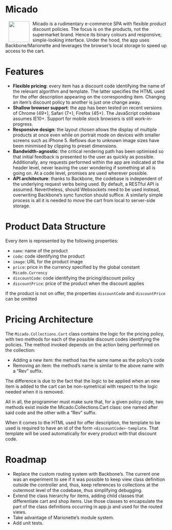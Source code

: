 # Micado

<img src="http://hqcasanova.github.io/micado/logo.png" width="65" height="65" align="left" hspace="10" vspace="1">

Micado is a rudimentary e-commerce SPA  with flexible product discount policies. The focus is on the products, not the supermarket brand. Hence its binary colours and responsive, simple-looking interface. Under the hood, the app uses Backbone/Marionette and leverages the browser’s local storage to speed up access to the cart.

# Features
- **Flexible pricing**: every item has a discount code identifying the name of the relevant algorithm and template. The latter specifies the HTML used for the offer description appearing on the corresponding item. Changing an item’s discount policy to another is just one change away.
- **Shallow browser support**: the app has been tested on recent versions of Chrome (49+), Safari (7+), Firefox (45+).  The JavaScript codebase assumes IE10+. Support for mobile stock browsers is still work-in-progress.
- **Responsive design**: the layout chosen allows the display of multiple products at once even while on portrait mode on devices with smaller screens such as iPhone 5. Reflows due to unknown image sizes have been minimised by clipping to preset dimensions.
- **Bandwidth-agnostic**: the critical rendering path has been optimised so that initial feedback is presented to the user as quickly as possible. Additionally, any requests performed within the app are indicated at the header level, never leaving the user wondering if something at all is going on. At a code level, promises are used wherever possible.
- **API architecture**: thanks to Backbone, the codebase is independent of the underlying request verbs being used. By default, a RESTful API is assumed. Nevertheless, should Websockets need to be used instead, overwriting Backbone’s sync function should suffice. A similarly simple process is all it is needed to move the cart from local to server-side storage.

# Product Data Structure
Every item is represented by the following properties:

- `name`: name of the product
- `code`: code identifying the product
- `image`: URL for the product image
- `price`: price in the currency specified by the global constant `Micado.Currency`
- `discountCode`: code identifying the pricing/discount policy
- `discountPrice`: price of the product when the discount applies

If the product is not on offer, the properties `discountCode` and `discountPrice` can be omitted

# Pricing Architecture
The `Micado.Collections.Cart` class contains the logic for the pricing policy, with two methods for each of the possible discount codes identifying the policies. The method invoked depends on the action being performed on the collection:

- Adding a new item: the method has the same name as the policy’s code
- Removing an item: the method’s name is similar to the above name with a  “Rev” suffix. 

The difference is due to the fact that the logic to be applied when an new item is added to the cart can be non-symetrical with respect to the logic needed when it is removed.

All in all, the programmer must make sure that, for a given policy code, two methods exist inside the Micado.Collections.Cart class: one named after said code and the other with a “Rev” suffix.

When it comes to the HTML used for offer description, the template to be used is required to have an id of the form `<discountCode>-template`. That template will be used automatically for every product with that discount code.

# Roadmap
- Replace the custom routing system with Backbone’s. The current one was an experiment to see if it was possible to keep view class definition outside the controller and, thus, keep references to collections at the outermost level of the codebase, thus simplifying debugging.
- Extend the class hierarchy for items, adding child classes that differentiate cart and shop items. Use those classes to encapsulate the part of the class definitions occurring in app.js and used for the routed views. 
- Take advantage of Marionette’s module system.
- Add unit tests.

